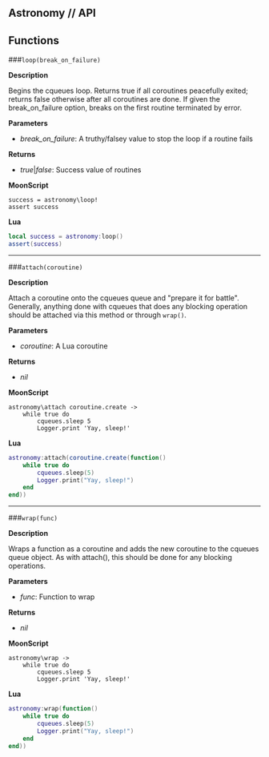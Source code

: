 ## Astronomy // API

## Functions

###`loop(break_on_failure)`

**Description**

Begins the cqueues loop.
Returns true if all coroutines peacefully exited;
returns false otherwise after all coroutines are done.
If given the break_on_failure option, breaks on the
first routine terminated by error.

**Parameters**

 * *break_on_failure*: A truthy/falsey value to stop the loop if a routine fails

**Returns**

 * _true_|_false_: Success value of routines

**MoonScript**

```moonscript
success = astronomy\loop!
assert success
```

**Lua**

```lua
local success = astronomy:loop()
assert(success)
```

---

###`attach(coroutine)`

**Description**

Attach a coroutine onto the cqueues queue and "prepare it for battle".
Generally, anything done with cqueues that does any blocking operation
should be attached via this method or through `wrap()`.

**Parameters**

 * *coroutine*: A Lua coroutine

**Returns**

 * *nil*

**MoonScript**

```moonscript
astronomy\attach coroutine.create ->
	while true do
		cqueues.sleep 5
		Logger.print 'Yay, sleep!'
```

**Lua**

```lua
astronomy:attach(coroutine.create(function()
	while true do
		cqueues.sleep(5)
		Logger.print("Yay, sleep!")
	end
end))
```

---

###`wrap(func)`

**Description**

Wraps a function as a coroutine and adds the new coroutine
to the cqueues queue object. As with attach(), this should
be done for any blocking operations.

**Parameters**

 * *func*: Function to wrap

**Returns**

 * *nil*

**MoonScript**

```moonscript
astronomy\wrap ->
	while true do
		cqueues.sleep 5
		Logger.print 'Yay, sleep!'
```

**Lua**

```lua
astronomy:wrap(function()
	while true do
		cqueues.sleep(5)
		Logger.print("Yay, sleep!")
	end
end))
```

